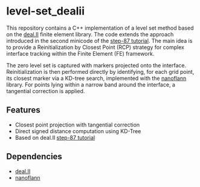 # level-set_dealii
This repository contains a C++ implementation of a level set method based on the [deal.II](https://www.dealii.org) finite element library. The code extends the approach introduced in the second minicode of the [step-87 tutorial](https://www.dealii.org/current/doxygen/deal.II/step_87.html). The main idea is to provide a Reinitialization by Closest Point (RCP) strategy for complex interface tracking within the Finite Element (FE) framework.

The zero level set is captured with markers projected onto the interface. Reinitialization is then performed directly by identifying, for each grid point, its closest marker via a KD-tree search, implemented with the [nanoflann](https://github.com/jlblancoc/nanoflann.git) library. For points lying within a narrow band around the interface, a tangential correction is applied.

## Features
- Closest point projection with tangential correction
- Direct signed distance computation using KD-Tree
- Based on deal.II [step-87 tutorial](https://www.dealii.org/current/doxygen/deal.II/step_87.html)
  
## Dependencies
- [deal.II](https://www.dealii.org)
- [nanoflann](https://github.com/jlblancoc/nanoflann.git)




